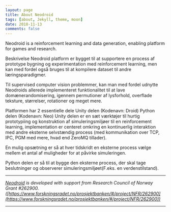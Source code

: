 ```yaml
---
layout: page
title: About Neodroid
tags: [about, Jekyll, theme, moon]
date: 2018-11-13
comments: false
---
```


Neodroid is a reinforcement learning and data generation, enabling platform for games and research.


Beskrivelse
Neodroid platform er bygget til at supportere en process af prototype bygning og experimentation med 
reinforcement learning, men kan med fordel også bruges til at kompilere dataset til andre læringsparadigmer.

Til supervised computer vision problemmer, kan man med fordel udnytte Neodroids allerede implementeret funktionalitet til at lave domænerandomisering, igennem permutioner af lysforhold, overflade teksture, størrelser, rotationer og meget mere.

Platformen har 2 essentielle dele
Unity delen (Kodenavn: Droid) 
Python delen (Kodenavn: Neo)
Unity delen er en sæt værktøjer til hurtig prototypiing og konstruktion af simuleringsmiljøer til en reinforcement learning, implementation er centeret omkring en kontinuerlig interaktion med andre eksterne selvstændig process (med kommunikation over TCP, IPC, PGM med mere, hvad end ZeroMQ tillader).

En mulig opsætning er så at hver tidskridt en eksterne process vælge mellem et antal af muligheder for at påvirke simuleringen.

Python delen er så til at bygge den eksterne process, der skal tage beslutninger og observerer simuleringsmiljøet(F.eks. en verdenstilstand).

---

_[Neodroid](https://github.com/sintefneodroid) is developed with support from Research Council of Norway Grant #262900. ([https://www.forskningsradet.no/prosjektbanken/#/project/NFR/262900](https://www.forskningsradet.no/prosjektbanken/#/project/NFR/262900))_

---
